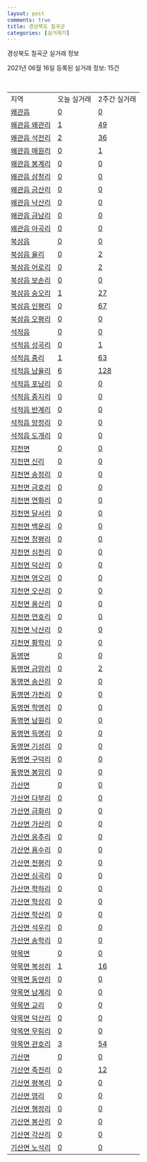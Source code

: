 ```yaml
---
layout: post
comments: true
title: 경상북도 칠곡군
categories: [실거래가]
---
```


경상북도 칠곡군 실거래 정보

2021년 06월 16일 등록된 실거래 정보: 15건

<script type="text/javascript">
  google.charts.load('current', {'packages':['corechart']});
  google.charts.setOnLoadCallback(drawChart);

  function drawChart() {
    var data = google.visualization.arrayToDataTable([['거래일', '매매', '전월세', '전매'], ['2021-02', 2, 3, 0], ['2021-03', 8, 8, 1], ['2021-04', 129, 40, 0], ['2021-05', 175, 37, 0], ['2021-06', 46, 11, 0]]);

    var options = {
      title: '최근 유형별 거래량 추이',
      legend: { position: 'bottom' }
    };

    var chart = new google.visualization.LineChart(document.getElementById('columnchart_material'));
    chart.draw(data, (options));
  }
</script>

<div id="columnchart_material" style="width: 450px; margin-left: -35px"></div>
<br>
<table class="sortable">
  <tr>
    <td>지역</td>
    <td>오늘 실거래</td>
    <td>2주간 실거래</td>
  </tr>

  
  <tr class="item">
    <td><a href="4785025000.html">왜관읍</a></td>
    <td><a href="4785025000.html">0</a></td>
    <td><a href="4785025000.html">0</a></td>
  </tr>
    

  <tr class="item">
    <td><a href="4785025021.html">왜관읍 왜관리</a></td>
    <td><a href="4785025021.html">1</a></td>
    <td><a href="4785025021.html">49</a></td>
  </tr>
    

  <tr class="item">
    <td><a href="4785025022.html">왜관읍 석전리</a></td>
    <td><a href="4785025022.html">2</a></td>
    <td><a href="4785025022.html">36</a></td>
  </tr>
    

  <tr class="item">
    <td><a href="4785025023.html">왜관읍 매원리</a></td>
    <td><a href="4785025023.html">0</a></td>
    <td><a href="4785025023.html">1</a></td>
  </tr>
    

  <tr class="item">
    <td><a href="4785025024.html">왜관읍 봉계리</a></td>
    <td><a href="4785025024.html">0</a></td>
    <td><a href="4785025024.html">0</a></td>
  </tr>
    

  <tr class="item">
    <td><a href="4785025025.html">왜관읍 삼청리</a></td>
    <td><a href="4785025025.html">0</a></td>
    <td><a href="4785025025.html">0</a></td>
  </tr>
    

  <tr class="item">
    <td><a href="4785025026.html">왜관읍 금산리</a></td>
    <td><a href="4785025026.html">0</a></td>
    <td><a href="4785025026.html">0</a></td>
  </tr>
    

  <tr class="item">
    <td><a href="4785025027.html">왜관읍 낙산리</a></td>
    <td><a href="4785025027.html">0</a></td>
    <td><a href="4785025027.html">0</a></td>
  </tr>
    

  <tr class="item">
    <td><a href="4785025028.html">왜관읍 금남리</a></td>
    <td><a href="4785025028.html">0</a></td>
    <td><a href="4785025028.html">0</a></td>
  </tr>
    

  <tr class="item">
    <td><a href="4785025029.html">왜관읍 아곡리</a></td>
    <td><a href="4785025029.html">0</a></td>
    <td><a href="4785025029.html">0</a></td>
  </tr>
    

  <tr class="item">
    <td><a href="4785025300.html">북삼읍</a></td>
    <td><a href="4785025300.html">0</a></td>
    <td><a href="4785025300.html">0</a></td>
  </tr>
    

  <tr class="item">
    <td><a href="4785025321.html">북삼읍 율리</a></td>
    <td><a href="4785025321.html">0</a></td>
    <td><a href="4785025321.html">2</a></td>
  </tr>
    

  <tr class="item">
    <td><a href="4785025322.html">북삼읍 어로리</a></td>
    <td><a href="4785025322.html">0</a></td>
    <td><a href="4785025322.html">2</a></td>
  </tr>
    

  <tr class="item">
    <td><a href="4785025323.html">북삼읍 보손리</a></td>
    <td><a href="4785025323.html">0</a></td>
    <td><a href="4785025323.html">0</a></td>
  </tr>
    

  <tr class="item">
    <td><a href="4785025324.html">북삼읍 숭오리</a></td>
    <td><a href="4785025324.html">1</a></td>
    <td><a href="4785025324.html">27</a></td>
  </tr>
    

  <tr class="item">
    <td><a href="4785025325.html">북삼읍 인평리</a></td>
    <td><a href="4785025325.html">0</a></td>
    <td><a href="4785025325.html">67</a></td>
  </tr>
    

  <tr class="item">
    <td><a href="4785025326.html">북삼읍 오평리</a></td>
    <td><a href="4785025326.html">0</a></td>
    <td><a href="4785025326.html">0</a></td>
  </tr>
    

  <tr class="item">
    <td><a href="4785025600.html">석적읍</a></td>
    <td><a href="4785025600.html">0</a></td>
    <td><a href="4785025600.html">0</a></td>
  </tr>
    

  <tr class="item">
    <td><a href="4785025621.html">석적읍 성곡리</a></td>
    <td><a href="4785025621.html">0</a></td>
    <td><a href="4785025621.html">1</a></td>
  </tr>
    

  <tr class="item">
    <td><a href="4785025622.html">석적읍 중리</a></td>
    <td><a href="4785025622.html">1</a></td>
    <td><a href="4785025622.html">63</a></td>
  </tr>
    

  <tr class="item">
    <td><a href="4785025623.html">석적읍 남율리</a></td>
    <td><a href="4785025623.html">6</a></td>
    <td><a href="4785025623.html">128</a></td>
  </tr>
    

  <tr class="item">
    <td><a href="4785025624.html">석적읍 포남리</a></td>
    <td><a href="4785025624.html">0</a></td>
    <td><a href="4785025624.html">0</a></td>
  </tr>
    

  <tr class="item">
    <td><a href="4785025625.html">석적읍 중지리</a></td>
    <td><a href="4785025625.html">0</a></td>
    <td><a href="4785025625.html">0</a></td>
  </tr>
    

  <tr class="item">
    <td><a href="4785025626.html">석적읍 반계리</a></td>
    <td><a href="4785025626.html">0</a></td>
    <td><a href="4785025626.html">0</a></td>
  </tr>
    

  <tr class="item">
    <td><a href="4785025627.html">석적읍 망정리</a></td>
    <td><a href="4785025627.html">0</a></td>
    <td><a href="4785025627.html">0</a></td>
  </tr>
    

  <tr class="item">
    <td><a href="4785025628.html">석적읍 도개리</a></td>
    <td><a href="4785025628.html">0</a></td>
    <td><a href="4785025628.html">0</a></td>
  </tr>
    

  <tr class="item">
    <td><a href="4785031000.html">지천면</a></td>
    <td><a href="4785031000.html">0</a></td>
    <td><a href="4785031000.html">0</a></td>
  </tr>
    

  <tr class="item">
    <td><a href="4785031036.html">지천면 신리</a></td>
    <td><a href="4785031036.html">0</a></td>
    <td><a href="4785031036.html">0</a></td>
  </tr>
    

  <tr class="item">
    <td><a href="4785031037.html">지천면 송정리</a></td>
    <td><a href="4785031037.html">0</a></td>
    <td><a href="4785031037.html">0</a></td>
  </tr>
    

  <tr class="item">
    <td><a href="4785031038.html">지천면 금호리</a></td>
    <td><a href="4785031038.html">0</a></td>
    <td><a href="4785031038.html">0</a></td>
  </tr>
    

  <tr class="item">
    <td><a href="4785031039.html">지천면 연화리</a></td>
    <td><a href="4785031039.html">0</a></td>
    <td><a href="4785031039.html">0</a></td>
  </tr>
    

  <tr class="item">
    <td><a href="4785031040.html">지천면 달서리</a></td>
    <td><a href="4785031040.html">0</a></td>
    <td><a href="4785031040.html">0</a></td>
  </tr>
    

  <tr class="item">
    <td><a href="4785031041.html">지천면 백운리</a></td>
    <td><a href="4785031041.html">0</a></td>
    <td><a href="4785031041.html">0</a></td>
  </tr>
    

  <tr class="item">
    <td><a href="4785031042.html">지천면 창평리</a></td>
    <td><a href="4785031042.html">0</a></td>
    <td><a href="4785031042.html">0</a></td>
  </tr>
    

  <tr class="item">
    <td><a href="4785031043.html">지천면 심천리</a></td>
    <td><a href="4785031043.html">0</a></td>
    <td><a href="4785031043.html">0</a></td>
  </tr>
    

  <tr class="item">
    <td><a href="4785031044.html">지천면 덕산리</a></td>
    <td><a href="4785031044.html">0</a></td>
    <td><a href="4785031044.html">0</a></td>
  </tr>
    

  <tr class="item">
    <td><a href="4785031045.html">지천면 영오리</a></td>
    <td><a href="4785031045.html">0</a></td>
    <td><a href="4785031045.html">0</a></td>
  </tr>
    

  <tr class="item">
    <td><a href="4785031046.html">지천면 오산리</a></td>
    <td><a href="4785031046.html">0</a></td>
    <td><a href="4785031046.html">0</a></td>
  </tr>
    

  <tr class="item">
    <td><a href="4785031047.html">지천면 용산리</a></td>
    <td><a href="4785031047.html">0</a></td>
    <td><a href="4785031047.html">0</a></td>
  </tr>
    

  <tr class="item">
    <td><a href="4785031048.html">지천면 연호리</a></td>
    <td><a href="4785031048.html">0</a></td>
    <td><a href="4785031048.html">0</a></td>
  </tr>
    

  <tr class="item">
    <td><a href="4785031049.html">지천면 낙산리</a></td>
    <td><a href="4785031049.html">0</a></td>
    <td><a href="4785031049.html">0</a></td>
  </tr>
    

  <tr class="item">
    <td><a href="4785031050.html">지천면 황학리</a></td>
    <td><a href="4785031050.html">0</a></td>
    <td><a href="4785031050.html">0</a></td>
  </tr>
    

  <tr class="item">
    <td><a href="4785032000.html">동명면</a></td>
    <td><a href="4785032000.html">0</a></td>
    <td><a href="4785032000.html">0</a></td>
  </tr>
    

  <tr class="item">
    <td><a href="4785032030.html">동명면 금암리</a></td>
    <td><a href="4785032030.html">0</a></td>
    <td><a href="4785032030.html">2</a></td>
  </tr>
    

  <tr class="item">
    <td><a href="4785032031.html">동명면 송산리</a></td>
    <td><a href="4785032031.html">0</a></td>
    <td><a href="4785032031.html">0</a></td>
  </tr>
    

  <tr class="item">
    <td><a href="4785032032.html">동명면 가천리</a></td>
    <td><a href="4785032032.html">0</a></td>
    <td><a href="4785032032.html">0</a></td>
  </tr>
    

  <tr class="item">
    <td><a href="4785032033.html">동명면 학명리</a></td>
    <td><a href="4785032033.html">0</a></td>
    <td><a href="4785032033.html">0</a></td>
  </tr>
    

  <tr class="item">
    <td><a href="4785032034.html">동명면 남원리</a></td>
    <td><a href="4785032034.html">0</a></td>
    <td><a href="4785032034.html">0</a></td>
  </tr>
    

  <tr class="item">
    <td><a href="4785032035.html">동명면 득명리</a></td>
    <td><a href="4785032035.html">0</a></td>
    <td><a href="4785032035.html">0</a></td>
  </tr>
    

  <tr class="item">
    <td><a href="4785032036.html">동명면 기성리</a></td>
    <td><a href="4785032036.html">0</a></td>
    <td><a href="4785032036.html">0</a></td>
  </tr>
    

  <tr class="item">
    <td><a href="4785032037.html">동명면 구덕리</a></td>
    <td><a href="4785032037.html">0</a></td>
    <td><a href="4785032037.html">0</a></td>
  </tr>
    

  <tr class="item">
    <td><a href="4785032038.html">동명면 봉암리</a></td>
    <td><a href="4785032038.html">0</a></td>
    <td><a href="4785032038.html">0</a></td>
  </tr>
    

  <tr class="item">
    <td><a href="4785033000.html">가산면</a></td>
    <td><a href="4785033000.html">0</a></td>
    <td><a href="4785033000.html">0</a></td>
  </tr>
    

  <tr class="item">
    <td><a href="4785033034.html">가산면 다부리</a></td>
    <td><a href="4785033034.html">0</a></td>
    <td><a href="4785033034.html">0</a></td>
  </tr>
    

  <tr class="item">
    <td><a href="4785033035.html">가산면 금화리</a></td>
    <td><a href="4785033035.html">0</a></td>
    <td><a href="4785033035.html">0</a></td>
  </tr>
    

  <tr class="item">
    <td><a href="4785033036.html">가산면 가산리</a></td>
    <td><a href="4785033036.html">0</a></td>
    <td><a href="4785033036.html">0</a></td>
  </tr>
    

  <tr class="item">
    <td><a href="4785033037.html">가산면 응추리</a></td>
    <td><a href="4785033037.html">0</a></td>
    <td><a href="4785033037.html">0</a></td>
  </tr>
    

  <tr class="item">
    <td><a href="4785033038.html">가산면 용수리</a></td>
    <td><a href="4785033038.html">0</a></td>
    <td><a href="4785033038.html">0</a></td>
  </tr>
    

  <tr class="item">
    <td><a href="4785033039.html">가산면 천평리</a></td>
    <td><a href="4785033039.html">0</a></td>
    <td><a href="4785033039.html">0</a></td>
  </tr>
    

  <tr class="item">
    <td><a href="4785033041.html">가산면 심곡리</a></td>
    <td><a href="4785033041.html">0</a></td>
    <td><a href="4785033041.html">0</a></td>
  </tr>
    

  <tr class="item">
    <td><a href="4785033043.html">가산면 학하리</a></td>
    <td><a href="4785033043.html">0</a></td>
    <td><a href="4785033043.html">0</a></td>
  </tr>
    

  <tr class="item">
    <td><a href="4785033044.html">가산면 학상리</a></td>
    <td><a href="4785033044.html">0</a></td>
    <td><a href="4785033044.html">0</a></td>
  </tr>
    

  <tr class="item">
    <td><a href="4785033045.html">가산면 학산리</a></td>
    <td><a href="4785033045.html">0</a></td>
    <td><a href="4785033045.html">0</a></td>
  </tr>
    

  <tr class="item">
    <td><a href="4785033046.html">가산면 석우리</a></td>
    <td><a href="4785033046.html">0</a></td>
    <td><a href="4785033046.html">0</a></td>
  </tr>
    

  <tr class="item">
    <td><a href="4785033047.html">가산면 송학리</a></td>
    <td><a href="4785033047.html">0</a></td>
    <td><a href="4785033047.html">0</a></td>
  </tr>
    

  <tr class="item">
    <td><a href="4785036000.html">약목면</a></td>
    <td><a href="4785036000.html">0</a></td>
    <td><a href="4785036000.html">0</a></td>
  </tr>
    

  <tr class="item">
    <td><a href="4785036028.html">약목면 복성리</a></td>
    <td><a href="4785036028.html">1</a></td>
    <td><a href="4785036028.html">16</a></td>
  </tr>
    

  <tr class="item">
    <td><a href="4785036029.html">약목면 동안리</a></td>
    <td><a href="4785036029.html">0</a></td>
    <td><a href="4785036029.html">0</a></td>
  </tr>
    

  <tr class="item">
    <td><a href="4785036030.html">약목면 남계리</a></td>
    <td><a href="4785036030.html">0</a></td>
    <td><a href="4785036030.html">0</a></td>
  </tr>
    

  <tr class="item">
    <td><a href="4785036031.html">약목면 교리</a></td>
    <td><a href="4785036031.html">0</a></td>
    <td><a href="4785036031.html">0</a></td>
  </tr>
    

  <tr class="item">
    <td><a href="4785036032.html">약목면 덕산리</a></td>
    <td><a href="4785036032.html">0</a></td>
    <td><a href="4785036032.html">0</a></td>
  </tr>
    

  <tr class="item">
    <td><a href="4785036033.html">약목면 무림리</a></td>
    <td><a href="4785036033.html">0</a></td>
    <td><a href="4785036033.html">0</a></td>
  </tr>
    

  <tr class="item">
    <td><a href="4785036034.html">약목면 관호리</a></td>
    <td><a href="4785036034.html">3</a></td>
    <td><a href="4785036034.html">54</a></td>
  </tr>
    

  <tr class="item">
    <td><a href="4785037000.html">기산면</a></td>
    <td><a href="4785037000.html">0</a></td>
    <td><a href="4785037000.html">0</a></td>
  </tr>
    

  <tr class="item">
    <td><a href="4785037028.html">기산면 죽전리</a></td>
    <td><a href="4785037028.html">0</a></td>
    <td><a href="4785037028.html">12</a></td>
  </tr>
    

  <tr class="item">
    <td><a href="4785037029.html">기산면 평복리</a></td>
    <td><a href="4785037029.html">0</a></td>
    <td><a href="4785037029.html">0</a></td>
  </tr>
    

  <tr class="item">
    <td><a href="4785037030.html">기산면 영리</a></td>
    <td><a href="4785037030.html">0</a></td>
    <td><a href="4785037030.html">0</a></td>
  </tr>
    

  <tr class="item">
    <td><a href="4785037031.html">기산면 행정리</a></td>
    <td><a href="4785037031.html">0</a></td>
    <td><a href="4785037031.html">0</a></td>
  </tr>
    

  <tr class="item">
    <td><a href="4785037032.html">기산면 봉산리</a></td>
    <td><a href="4785037032.html">0</a></td>
    <td><a href="4785037032.html">0</a></td>
  </tr>
    

  <tr class="item">
    <td><a href="4785037033.html">기산면 각산리</a></td>
    <td><a href="4785037033.html">0</a></td>
    <td><a href="4785037033.html">0</a></td>
  </tr>
    

  <tr class="item">
    <td><a href="4785037034.html">기산면 노석리</a></td>
    <td><a href="4785037034.html">0</a></td>
    <td><a href="4785037034.html">0</a></td>
  </tr>
    


</table>


    